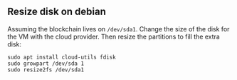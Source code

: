 ## Resize disk on debian

Assuming the blockchain lives on `/dev/sda1`.
Change the size of the disk for the VM with the cloud provider.
Then resize the partitions to fill the extra disk:

```
sudo apt install cloud-utils fdisk
sudo growpart /dev/sda 1
sudo resize2fs /dev/sda1
```
